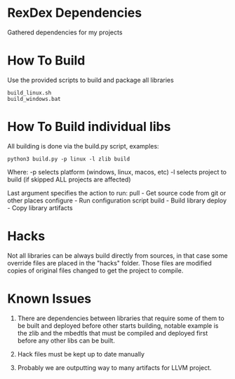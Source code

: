 # RexDex Dependencies
Gathered dependencies for my projects

# How To Build
Use the provided scripts to build and package all libraries

```
build_linux.sh
build_windows.bat
```

# How To Build individual libs
All building is done via the build.py script, examples:

```
python3 build.py -p linux -l zlib build
```

Where:
-p selects platform (windows, linux, macos, etc)
-l selects project to build (if skipped ALL projects are affected)

Last argument specifies the action to run:
 pull - Get source code from git or other places
 configure - Run configuration script
 build - Build library
 deploy - Copy library artifacts

# Hacks
Not all libraries can be always build directly from sources, in that case some override files are placed in the "hacks" folder. Those files are modified copies of original files changed to get the project to compile. 

# Known Issues
1) There are dependencies between libraries that require some of them to be built and deployed before other starts building, notable example is the zlib and the mbedtls that must be compiled and deployed first before any other libs can be built.

2) Hack files must be kept up to date manually

3) Probably we are outputting way to many artifacts for LLVM project.
